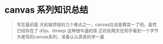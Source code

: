 # canvas 系列知识总结

> 写在最前面
> 大前端领域的几个难点之一，canvas应该是算其一了吧。虽然已经存在了 d3js、threejs 这种很牛逼的库
> 正好前两天在知乎看到一个字节大佬写的canvas系列，准备认认真真的学一遍

